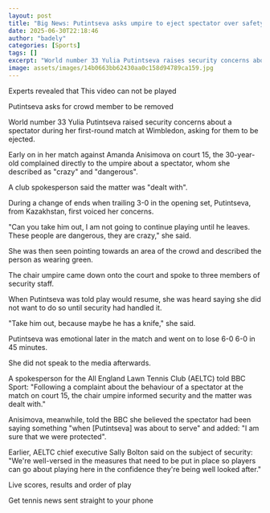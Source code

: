 ```yaml
---
layout: post
title: "Big News: Putintseva asks umpire to eject spectator over safety fear"
date: 2025-06-30T22:18:46
author: "badely"
categories: [Sports]
tags: []
excerpt: "World number 33 Yulia Putintseva raises security concerns about a spectator during her first-round match at Wimbledon, asking for them to be ejected."
image: assets/images/14b0663bb62430aa0c158d94789ca159.jpg
---
```


Experts revealed that This video can not be played

Putintseva asks for crowd member to be removed

World number 33 Yulia Putintseva raised security concerns about a spectator during her first-round match at Wimbledon, asking for them to be ejected.

Early on in her match against Amanda Anisimova on court 15, the 30-year-old complained directly to the umpire about a spectator, whom she described as "crazy" and "dangerous".

A club spokesperson said the matter was "dealt with".

During a change of ends when trailing 3-0 in the opening set, Putintseva, from Kazakhstan, first voiced her concerns.

"Can you take him out, I am not going to continue playing until he leaves. These people are dangerous, they are crazy," she said.

She was then seen pointing towards an area of the crowd and described the person as wearing green.

The chair umpire came down onto the court and spoke to three members of security staff.

When Putintseva was told play would resume, she was heard saying she did not want to do so until security had handled it.

"Take him out, because maybe he has a knife," she said.

Putintseva was emotional later in the match and went on to lose 6-0 6-0 in 45 minutes.

She did not speak to the media afterwards.

A spokesperson for the All England Lawn Tennis Club (AELTC) told BBC Sport: "Following a complaint about the behaviour of a spectator at the match on court 15, the chair umpire informed security and the matter was dealt with."

Anisimova, meanwhile, told the BBC she believed the spectator had been saying something "when [Putintseva] was about to serve" and added: "I am sure that we were protected".

Earlier, AELTC chief executive Sally Bolton said on the subject of security: "We're well-versed in the measures that need to be put in place so players can go about playing here in the confidence they're being well looked after."

Live scores, results and order of play

Get tennis news sent straight to your phone

